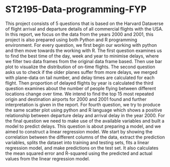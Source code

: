 # ST2195-Data-programming-FYP

This project consists of 5 questions that is based on the Harvard Dataverse of flight arrival and departure details of all commercial flights with the USA. 
In this report, we focus on the data from the years 2000 and 2001, this project is also prepared using both Python and R programming environment. 
For every question, we first begin our working with python and then move towards the working with R. 
The first question examines us to find the best time of the day, week and year to minimise delays, where we filter two data frames from the original data frame based. 
Then use bar plot to visualize the distribution of on-time flights. 
The second question asks us to check if the older planes suffer from more delays, we merged with plane-data on tail number, and delay times are calculated for each flight.
Then proportion of delayed flights by year is calculated the third question examines about the number of people flying between different locations change over time. 
We intend to find the top 15 most repeated origin and destination airports for 2000 and 2001 found and further interpretation is given in the report.
For fourth question, we try to produce the same scatter plot using python and R language which shows a positive relationship between departure delay and arrival delay in the year 2000. 
For the final question we need to make use of the available variables and built a model to predict delays. 
This question is about preparing a model, and we aimed to construct a linear regression model. 
We start by showing the correlation between the different columns of the data, extract the prediction variables, splits the dataset into training and testing sets, fits a linear regression model, and make predictions on the test set. 
It also calculates the mean squared error and R-squared using the predicted and actual values from the linear regression model.
